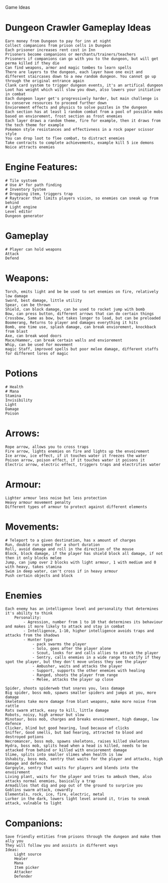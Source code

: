 Game Ideas

# Dungeon Crawler Gameplay Ideas
    Earn money from Dungeon to pay for inn at night
    Collect companions from prison cells in Dungeon
    Each prisoner increases rent cost in Inn
    Prisoners become companions or merchants/trainers/teachers
    Prisoners if companions can go with you to the dungeon, but will get perma killed if they die
    Can find weapons, armor and magic tombes to learn spells
    There are layers to the dungeon, each layer have one exit and different staircases down to a new random dungeon. You cannot go up through the original entrance again
    Clank card system to trigger dungeon events, it's an artifical dungeon
    Loot has weight which will slow you down, also lowers your initiative in combat
    Each dungeon layer get's progressively harder, but main challenge is to conserve resources to proceed further down
    Enviorement effects and physics to solve puzzles in the dungeon
    Each section has at least 1 random combat from a pool of possible mobs based on enviorement, frost section as frost enemies
    Each layer draws a random theme, fire for example, then it draws from the tech theme for example
    Pokemon style resistances and effectivness in a rock paper scissor style
    You can drop loot to flee combat, to distract enemies
    Take contracts to complete achievements, example kill 5 ice demons
    Noice attracts enemies

# Engine Features:
    # Tile systsem
    # Use A* for path finding
    # Inventory System
    # Dropping item, triggers trap
    # Raytracer that limits players vision, so enemies can sneak up from behind
    # Light engine
    Level editor
    Dungeon generator

# Gameplay
    # Player can hold weapons
    Attack
    Defend




# Weapons:
    Torch, emits light and be be used to set enemies on fire, relatively low damage
    Sword, best damage, little utility
    Spear, can be thrown
    Shield, can block damage, can be used to rocket jump with bomb
    Bow, can press button, different arrows that can do certain things
    Crossbow, Same as bow, but takes longer to load, but can be preloaded
    Boomerang, Returns to player and damages everything it hits
    Bomb, one time use, splash damage, can break enviorement, knockback from blast
    Axe, can break wood doors
    Mace/Hammer, can break certain walls and enviorement
    Whip, can be used for movement
    magic Staff, improved spells but poor melee damage, different staffs for different lores of magic

# Potions
    # Health
    # Mana
    Stamina
    Invisibility
    Light
    Damage
    Poison

# Arrows:
    Rope arrow, allows you to cross traps
    Fire arrow, lights enemies on fire and lights up the envoirement
    Ice arrow, ice effect, if it touches water it freezes the water
    Poison arrow, poison effect, if it touches water it poisons it
    Electric arrow, electric effect, triggers traps and electrifies water

# Armour:
    Lighter armour less noise but less protection
    Heavy armour movement penalty
    Different types of armour to protect against different elements

# Movements:
    # Teleport to a given destination, has x amount of charges
    Run, double run speed for a short duration
    Roll, avoid damage and roll in the direction of the mouse
    Block, block damage, if the player has shield block all damage, if not then it only blocks melee
    Jump, can jump over 2 blocks with light armour, 1 with medium and 0 with heavy, takes stamina
    Swim in deep water, can't cross if in heavy armour
    Push certain objects and block


# Enemies
    Each enemy has an intelligence level and personality that determines it's ability to think
        Personality:
            - Agression, number from 1 to 10 that determines its behaviour and makes it more likely to attack and stay in combat
            - Intelligence, 1-10, higher intelligence avoids traps and attacks from the shadows
            - Hunter type
                - pack swarms the player
                - Solo, goes after the player alone
                - Scout, looks for and calls allies to attack the player
                - Sentry, calls enemies in a wide range to notify if they spot the player, but they don't move unless they see the player
                - Ambusher, waits and attacks the player
                - Support, supports the other enemies with healing
                - Ranged, shoots the player from range 
                - Melee, attacks the player up close

    Spider, shoots spiderweb that snares you, less damage
    Big spider, boss mob, spawns smaller spiders and jumps at you, more damage
    Skeletons take more damage from blunt weapons, make more noise from rattle
    Rats swarm attack, easy to kill, little damage
    Robots, noisy, high armour but slow
    Minotaur, boss mob, charges and breaks envoirement, high damage, low defence
    Clicker, blind but good hearing, loud because of clicks
    Sniffer, Good smells, but bad hearing, attracted to blood and destroyed potions
    Necromancer, boss mob, spawns skeletons, raises killed skeletons
    Hydra, boss mob, splits head when a head is killed, needs to be attacked from behind or killed with enviorement damage
    Slime, splits into smaller slimes when health is low
    Ushabity, boss mob, sentry that waits for the player and attacks, high damage and defence
    Gargoyle, sentry that waits for players and blends into the envoirement
    Living plant, waits for the player and tries to ambush them, also attacks normal enemies, basically a trap
    Armadillos that dig and pop out of the ground to surprise you
    Goblins swarm attack, cowardly
    Elementals, rock, ice, fire, electric, metal
    Lurker in the dark, lowers light level around it, tries to sneak attack, vulnable to light

# Companions:
    Save friendly entities from prisons through the dungeon and make them ally you
    They will follow you and assists in different ways
    Ideas:
        Light source
        Healer
        Mana
        Item picker
        Attacker
        Defender

